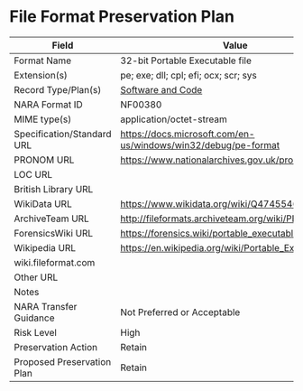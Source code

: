 # File Format Preservation Plan

| Field | Value |
| ----------- | ----------- |
| Format Name | 32-bit Portable Executable file |
| Extension(s) | pe; exe; dll; cpl; efi; ocx; scr; sys |
| Record Type/Plan(s) | [Software and Code](https://example.com) |
| NARA Format ID | NF00380 |
| MIME type(s) | application/octet-stream |
| Specification/Standard URL | https://docs.microsoft.com/en-us/windows/win32/debug/pe-format |
| PRONOM URL | https://www.nationalarchives.gov.uk/pronom/fmt/899 |
| LOC URL | |
| British Library URL | |
| WikiData URL | https://www.wikidata.org/wiki/Q47455466 |
| ArchiveTeam URL | http://fileformats.archiveteam.org/wiki/PE |
| ForensicsWiki URL | https://forensics.wiki/portable_executable_format/ |
| Wikipedia URL | https://en.wikipedia.org/wiki/Portable_Executable |
| wiki.fileformat.com | |
| Other URL | | 
| Notes | |
| NARA Transfer Guidance | Not Preferred or Acceptable |
| Risk Level | High |
| Preservation Action | Retain |
| Proposed Preservation Plan | Retain | 
